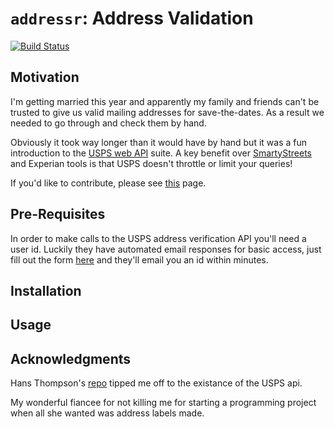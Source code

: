 # `addressr`: Address Validation

[![Build Status](https://travis-ci.org/McClellandLegge/addressr.svg?branch=master)](https://travis-ci.org/McClellandLegge/addressr)

## Motivation

I'm getting married this year and apparently my family and friends can't be trusted
to give us valid mailing addresses for save-the-dates. As a result we needed to 
go through and check them by hand.

Obviously it took way longer than it would have by hand but it was a fun 
introduction to the [USPS web API](https://www.usps.com/business/web-tools-apis) suite.
A key benefit over [SmartyStreets](https://smartystreets.com/) and Experian tools
is that USPS doesn't throttle or limit your queries!

If you'd like to contribute, please see [this](./CONTRIBUTING.md) page.

## Pre-Requisites

In order to make calls to the USPS address verification API you'll need a user id.
Luckily they have automated email responses for basic access, just fill out the form
[here](https://registration.shippingapis.com/) and they'll email you an id within minutes.

## Installation 


## Usage

## Acknowledgments

Hans Thompson's [repo](https://github.com/hansthompson/rusps)
tipped me off to the existance of the USPS api.

My wonderful fiancee for not killing me for starting a programming project when 
all she wanted was address labels made.
